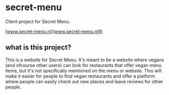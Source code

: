 # secret-menu
Client project for Secret Menu.

[www.secret-menu.nl](www.secret-menu.nlß)



## what is this project?
This is a website for Secret Menu. It's meant to be a website where vegans (and ofcourse other users) can look for restaurants that offer vegan menu items, but it's not specifically mentioned on the menu or website. This will make it easier for people to find vegan restaurants and offer a platform where people can easily check out new places and leave reviews for other people. 

